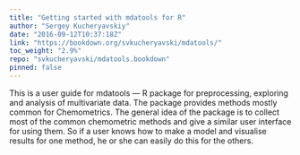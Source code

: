 ```yaml
---
title: "Getting started with mdatools for R"
author: "Sergey Kucheryavskiy"
date: "2016-09-12T10:37:18Z"
link: "https://bookdown.org/svkucheryavski/mdatools/"
toc_weight: "2.9%"
repo: "svkucheryavski/mdatools.bookdown"
pinned: false
---
```


This is a user guide for mdatools — R package for preprocessing, exploring and analysis of multivariate data. The package provides methods mostly common for Chemometrics. The general idea of the package is to collect most of the common chemometric methods and give a similar user interface for using them. So if a user knows how to make a model and visualise results for one method, he or she can easily do this for the others.
